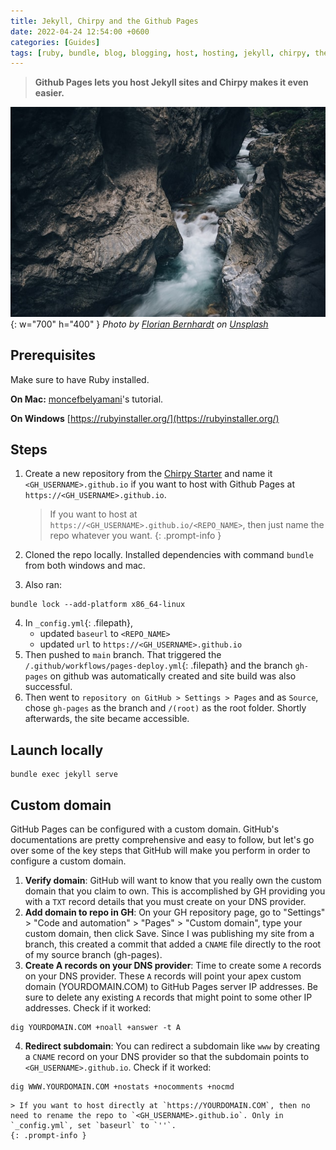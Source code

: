 ```yaml
---
title: Jekyll, Chirpy and the Github Pages
date: 2022-04-24 12:54:00 +0600
categories: [Guides]
tags: [ruby, bundle, blog, blogging, host, hosting, jekyll, chirpy, theme, jekyll-theme, github, github-pages]
---
```


> **Github Pages lets you host Jekyll sites and Chirpy makes it even easier.**

![Desktop View](/assets/img/bg/florian-bernhardt-CRbTJ5eFy8U-unsplash.jpg){: w="700" h="400" }
_Photo by <a href="https://unsplash.com/@floww?utm_source=unsplash&utm_medium=referral&utm_content=creditCopyText">Florian Bernhardt</a> on <a href="https://unsplash.com/s/photos/ravine?utm_source=unsplash&utm_medium=referral&utm_content=creditCopyText">Unsplash</a>_

## Prerequisites
Make sure to have Ruby installed.

**On Mac:**
[moncefbelyamani](https://www.moncefbelyamani.com/how-to-install-xcode-homebrew-git-rvm-ruby-on-mac/#start-here-if-you-choose-the-long-and-manual-route)'s tutorial.

**On Windows**
[https://rubyinstaller.org/](https://rubyinstaller.org/)

## Steps

1. Create a new repository from the [Chirpy Starter](https://github.com/cotes2020/chirpy-starter/generate) and name it `<GH_USERNAME>.github.io` if you want to host with Github Pages at `https://<GH_USERNAME>.github.io`.

    > If you want to host at `https://<GH_USERNAME>.github.io/<REPO_NAME>`, then just name the repo whatever you want.
    {: .prompt-info }

2. Cloned the repo locally. Installed dependencies with command `bundle` from both windows and mac.
3. Also ran:
```shell
bundle lock --add-platform x86_64-linux
```
4. In `_config.yml`{: .filepath}, 
    * updated `baseurl` to `<REPO_NAME>`
    * updated `url` to `https://<GH_USERNAME>.github.io`
5. Then pushed to `main` branch. That triggered the `/.github/workflows/pages-deploy.yml`{: .filepath} and the branch `gh-pages` on github was automatically created and site build was also successful.
6. Then went to `repository on GitHub > Settings > Pages` and as `Source`, chose `gh-pages` as the branch and `/(root)` as the root folder. Shortly afterwards, the site became accessible.

## Launch locally
```shell
bundle exec jekyll serve
```

## Custom domain
GitHub Pages can be configured with a custom domain. GitHub's documentations are pretty comprehensive and easy to follow, but let's go over some of the key steps that GitHub will make you perform in order to configure a custom domain.

1. **Verify domain**: GitHub will want to know that you really own the custom domain that you claim to own. This is accomplished by GH providing you with a `TXT` record details that you must create on your DNS provider.
2. **Add domain to repo in GH**: On your GH repository page, go to "Settings" > "Code and automation" > "Pages" > "Custom domain", type your custom domain, then click Save. Since I was publishing my site from a branch, this created a commit that added a `CNAME` file directly to the root of my source branch (gh-pages).
3. **Create A records on your DNS provider**: Time to create some `A` records on your DNS provider. These `A` records will point your apex custom domain (YOURDOMAIN.COM) to GitHub Pages server IP addresses. Be sure to delete any existing `A` records that might point to some other IP addresses. Check if it worked:
```shell
dig YOURDOMAIN.COM +noall +answer -t A
```
4. **Redirect subdomain**: You can redirect a subdomain like `www` by creating a `CNAME` record on your DNS provider so that the subdomain points to `<GH_USERNAME>.github.io`. Check if it worked:
```shell
dig WWW.YOURDOMAIN.COM +nostats +nocomments +nocmd
```

    > If you want to host directly at `https://YOURDOMAIN.COM`, then no need to rename the repo to `<GH_USERNAME>.github.io`. Only in `_config.yml`, set `baseurl` to `''`.
    {: .prompt-info }
